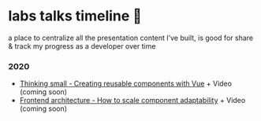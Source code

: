 # labs talks timeline :seedling:
a place to centralize all the presentation content I’ve built, is good for share & track my progress as a developer over time

### 2020
- [Thinking small - Creating reusable components with Vue](https://github.com/emkis/labs__talks/raw/master/Thinking%20small%20-%20Creating%20reusable%20components%20with%20Vue) + Video (coming soon)
- [Frontend architecture - How to scale component adaptability](https://github.com/emkis/labs__talks/tree/master/Frontend%20architecture%20-%20How%20to%20scale%20component%20adaptability) + Video (coming soon)
